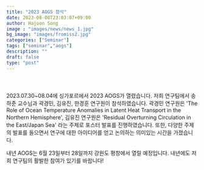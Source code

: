 ```yaml
---
title: "2023 AOGS 참석"
date: 2023-08-08T23:03:07+09:00
author: Hajoon Song
image : "images/news/news_1.jpg"
bg_image: "images/fromiss2.jpg"
categories: ["Seminar"]
tags: ["seminar","aogs"]
description: ""
draft: false
type: "post"
---
```

###
<div class='image'>
<img src="/images/aogs_presentation.png" class="img-responsive; width:50%;" alt="">
</div>
<br>

2023.07.30~08.04에 싱가포르에서 2023 AOGS가 열렸습니다. 저희 연구팀에서 송하준 교수님과 곽경민, 김유진, 한경훈 연구원이 참석하였습니다. 곽경민 연구원은 'The Role of Ocean Temperature Anomalies in Latent Heat Transport in the Northern Hemisphere', 김유진 연구원은 'Residual Overturning Circulation in the East/Japan Sea' 라는 주제로 포스터 발표를 진행하였습니다. 또한, 다양한 주제의 발표를 들으면서 연구에 대한 아이디어를 얻고 논의하는 의미있는 시간을 가졌습니다.

내년 AOGS는 6월 23일부터 28일까지 강원도 평창에서 열릴 예정입니다. 내년에도 저희 연구팀의 활발한 참여가 있기를 바랍니다!

<div class='image'>
<img src="/images/aogs_2023.png" class="img-responsive; width:50%;" alt="">
</div>
<br>
